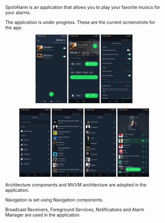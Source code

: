 SpotiAlarm is an application that allows you to play your favorite musics for your alarms.

The application is under progress. These are the current screenshots for the app:

<p align="center">
    <img src="screenshots/main_page.png" width="20%"/>
    <img src="screenshots/edit_page.png" width="20%"/>
    <img src="screenshots/preferences_page.png" width="20%"/>
</p>

<p align="center">
    <img src="screenshots/options_page.png" width="20%"/>
    <img src="screenshots/albums_page.png" width="20%"/>
    <img src="screenshots/artists_page.png" width="20%"/>
    <img src="screenshots/tracks_page.png" width="20%"/>
</p>

Architecture components and MVVM architecture are adopted in the application.

Navigation is set using Navigation components.

Broadcast Receivers, Foreground Services, Notifications and Alarm Manager are used in the application.